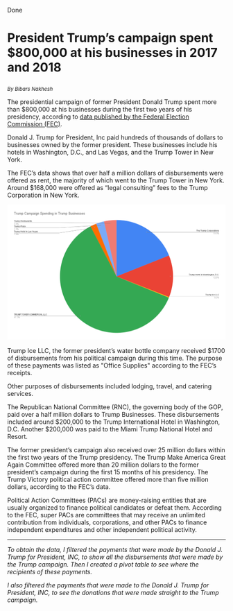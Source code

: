 Done

# President Trump’s campaign spent $800,000 at his businesses in 2017 and 2018

<sub>_By Bibars Nakhesh_</sub>

The presidential campaign of former President Donald Trump spent more than $800,000 at his businesses during the first two years of his presidency, according to [data published by the Federal Election Commission (FEC)](https://docs.google.com/spreadsheets/d/1gEuPXAllpfn6IvX4rfZJjdU_3ZGeQXJTcjW2xfvoMsw/edit?usp=sharing).

Donald J. Trump for President, Inc paid hundreds of thousands of dollars to businesses owned by the former president. These businesses include his hotels in Washington, D.C., and Las Vegas, and the Trump Tower in New York. 

The FEC’s data shows that over half a million dollars of disbursements were offered as rent, the majority of which went to the Trump Tower in New York. Around $168,000 were offered as “legal consulting” fees to the Trump Corporation in New York. 

<img src="https://raw.githubusercontent.com/bibarsnakhesh/COMM-618/main/Trump%20Campaign%20Spending%20in%20Trump%20Businesses.png">

Trump Ice LLC, the former president’s water bottle company received $1700 of disbursements from his political campaign during this time. The purpose of these payments was listed as "Office Supplies" according to the FEC’s receipts. 

Other purposes of disbursements included lodging, travel, and catering services.

The Republican National Committee (RNC), the governing body of the GOP, paid over a half million dollars to Trump Businesses. These disbursements included around $200,000 to the Trump International Hotel in Washington, D.C. Another $200,000 was paid to the Miami Trump National Hotel and Resort. 

The former president’s campaign also received over 25 million dollars within the first two years of the Trump presidency. The Trump Make America Great Again Committee offered more than 20 million dollars to the former president’s campaign during the first 15 months of his presidency. The Trump Victory political action committee offered more than five million dollars, according to the FEC’s data.

Political Action Committees (PACs) are money-raising entities that are usually organized to finance political candidates or defeat them. According to the FEC, super PACs are committees that may receive an unlimited contribution from individuals, corporations, and other PACs to finance independent expenditures and other independent political activity.

________________________________________________________________________

_To obtain the data, I filtered the payments that were made by the Donald J. Trump for President, INC, to show all the disbursements that were made by the Trump campaign. Then I created a pivot table to see where the recipients of these payments._

_I also filtered the payments that were made to the Donald J. Trump for President, INC, to see the donations that were made straight to the Trump campaign._ 


